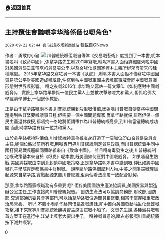 ###  [:house:返回首頁](https://github.com/ourhimalayas/txt)
---

## 主持攬住會議嘅拿华路係個乜嘢角色?
`2020-09-22 02:44 喜马拉雅农场新西兰站` [轉載自GNews](https://gnews.org/zh-hant/376054/)

作者：勇敢的小豬
![](https://s3.amazonaws.com/gnews-media-offload/wp-content/uploads/2020/09/22023727/image0-84.jpg)
川普總統喺佢嘅自傳体《交易嘅藝術》度提到了一本書,呢本書名叫《致命中國》,係拿华路先生喺2011年寫嘅,喺呢本書入面佢詳細羅列咗中國對美國貿易逆差帶來的貿易唔公平,以及全球化被國家資本主義所綁架而帶來的種種隱患。  2015年拿华路又寫咗另一本書《臥虎》,喺呢本書入面佢不僅寫咗中國因貿易唔公平對美國造成嘅威脅,仲寫到咗中國嘅軍國主義嘅軍事威脅同中國嘅意識形態對世界嘅影響。 喺之後嘅2016年,拿华路又寫咗一篇文章叫《如何應對中國嘅威脅》。 實際上拿华路早期係一位民主黨人士並數次擊敗咗共和黨人,佢係哈佛大學經濟學博士,一個退休教授。

正是由于拿华路嘅兩本書,川普總統睇到咗佢嘅價值,因為喺川普嘅自傳度將中國問題提到咗好緊要嘅議事日程,佢需要一個中國問題專家,而拿华路就係,雖然佢係一個民主黨退休教授,都唔拘一格地將佢請嚟作為川普總統嘅高參,到川普當選總統成功開,而此時拿华路有係一位共和黨人。

由於拿华路嘅特殊價值,川普總統特意為佢度身訂造了一個職位即白宮貿易委員會主任,呢個位係以前所冇嘅,用嚟專門畀川普總統制定貿易政策,而川普總統着手同中國打貿易戰嘅邏輯同策略都來自《致命中國》。 並且喺病毒發生之後,川普總統制定嘅政策基本來自於《臥虎》呢本書,既美國如何應對中國嘅威脅。 如果唔發生熱戰,美國將採取由南到北封鎖中國嘅策略,正是拿华路呢本書中講到嘅,仲比如將中國嘅孔子學院趕走都係書中談到嘅。 說明拿华路係個犀利人物,中美之間爭端嘅理論起源來自拿华路,實戰起源來自川普總統,佢兩個看法高度一致配合默契。

那麼,拿华路而家嘅職務有多重要呢? 佢係美國國防生產法協調員,美國貿易與製造辦公室主任,工作直接向川普總統報告。 國防生產法可以協調商務部,財政部,國防部,交通部通訊委員會等部門,可以話拿华路嘅位過閣員都緊要,相當于掌握權重嘅政治局常委。 所以,不要小看拿华路同佢最近嘅講話,即中國向美國發動咗生化武器嘅攻擊,接下來就等川普總統掀翻與習主席友誼嘅小船了。 文贵先生說:各種滅共嘅斬首方案正在進行中,江湖上嘅老大要出手了。 喺神嘅旨意的,眦占必報嘅川普總統將按下滅共嘅掣。

0

